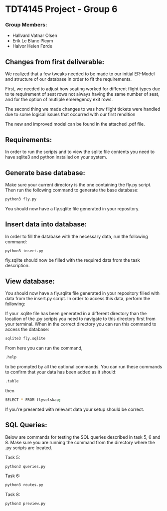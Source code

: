 # TDT4145 Project - Group 6

### Group Members:

* Hallvard Vatnar Olsen
* Erik Le Blanc Pleym
* Halvor Heien Førde

## Changes from first deliverable:

We realized that a few tweaks needed to be made to our initial ER-Model and structure of our database in order to fit the requirements.  

First, we needed to adjust how seating worked for different flight types due to te requirement of seat rows not always having the same number of seat, and for the option of mutliple emeregency exit rows.  

The second thing we made changes to was how flight tickets were handled due to some logical issues that occurred with our first rendition  

The new and improved model can be found in the attached .pdf file.

## Requirements:

In order to run the scripts and to view the sqlite file contents you need to have sqlite3 and python installed on your system.

## Generate base database:

Make sure your current directory is the one containing the fly.py script. Then run the following command to generate the base database:
```bash
python3 fly.py
```
You should now have a fly.sqlite file generated in your repository.


## Insert data into database:

In order to fill the database with the necessary data, run the following command:
```bash
python3 insert.py
```
fly.sqlite should now be filled with the required data from the task description.


## View database:

You should now have a fly.sqlite file generated in your repository filled with data from the insert.py script. In order to access this data, perform the following:  

If your .sqlite file has been generated in a different directory than the location of the .py scripts you need to navigate to this directory first from your terminal. When in the correct directory you can run this command to access the database:

```bash
sqlite3 fly.sqlite
```

From here you can run the command,
```bash
.help
```
to be prompted by all the optional commands. You can run these commands to confirm that your data has been added as it should:
```bash
.table
```
then
```bash
SELECT * FROM flyselskap;
```

If you're presented with relevant data your setup should be correct.

## SQL Queries:

Below are commands for testing the SQL queries described in task 5, 6 and 8. Make sure you are running the command from the directory where the .py scripts are located.  

Task 5:
```bash
python3 queries.py
```
  
Task 6:
```bash
python3 routes.py
```
  
Task 8:
```bash
python3 preview.py
```